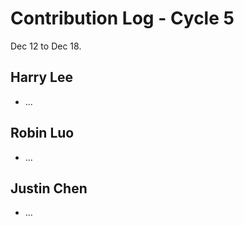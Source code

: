 # Contribution Log - Cycle 5
Dec 12 to Dec 18.

## Harry Lee
* ...

## Robin Luo
* ...

## Justin Chen
* ...
